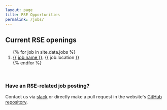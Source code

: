 ```yaml
---
layout: page
title: RSE Opportunities
permalink: /jobs/
---
```


## Current RSE openings

<ol>{% for job in site.data.jobs %}
<li><a href="{{ job.url }}" target="_blank">{{ job.name }}</a>: {{ job.location }}</li>
{% endfor %}</ol>

<br>

### Have an RSE-related job posting?  
Contact us via [slack](https://usrse.slack.com) or directly make a pull request in the website's [GitHub repository](https://github.com/USRSE/usrse.github.io).
